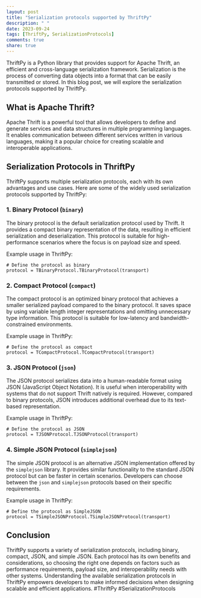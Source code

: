 ```yaml
---
layout: post
title: "Serialization protocols supported by ThriftPy"
description: " "
date: 2023-09-24
tags: [ThriftPy, SerializationProtocols]
comments: true
share: true
---
```


ThriftPy is a Python library that provides support for Apache Thrift, an efficient and cross-language serialization framework. Serialization is the process of converting data objects into a format that can be easily transmitted or stored. In this blog post, we will explore the serialization protocols supported by ThriftPy.

## What is Apache Thrift?

Apache Thrift is a powerful tool that allows developers to define and generate services and data structures in multiple programming languages. It enables communication between different services written in various languages, making it a popular choice for creating scalable and interoperable applications.

## Serialization Protocols in ThriftPy

ThriftPy supports multiple serialization protocols, each with its own advantages and use cases. Here are some of the widely used serialization protocols supported by ThriftPy:

### 1. Binary Protocol (`binary`)

The binary protocol is the default serialization protocol used by Thrift. It provides a compact binary representation of the data, resulting in efficient serialization and deserialization. This protocol is suitable for high-performance scenarios where the focus is on payload size and speed.

Example usage in ThriftPy:

```
# Define the protocol as binary
protocol = TBinaryProtocol.TBinaryProtocol(transport)
```

### 2. Compact Protocol (`compact`)

The compact protocol is an optimized binary protocol that achieves a smaller serialized payload compared to the binary protocol. It saves space by using variable length integer representations and omitting unnecessary type information. This protocol is suitable for low-latency and bandwidth-constrained environments.

Example usage in ThriftPy:

```
# Define the protocol as compact
protocol = TCompactProtocol.TCompactProtocol(transport)
```

### 3. JSON Protocol (`json`)

The JSON protocol serializes data into a human-readable format using JSON (JavaScript Object Notation). It is useful when interoperability with systems that do not support Thrift natively is required. However, compared to binary protocols, JSON introduces additional overhead due to its text-based representation.

Example usage in ThriftPy:

```
# Define the protocol as JSON
protocol = TJSONProtocol.TJSONProtocol(transport)
```

### 4. Simple JSON Protocol (`simplejson`)

The simple JSON protocol is an alternative JSON implementation offered by the `simplejson` library. It provides similar functionality to the standard JSON protocol but can be faster in certain scenarios. Developers can choose between the `json` and `simplejson` protocols based on their specific requirements.

Example usage in ThriftPy:

```
# Define the protocol as SimpleJSON
protocol = TSimpleJSONProtocol.TSimpleJSONProtocol(transport)
```

## Conclusion

ThriftPy supports a variety of serialization protocols, including binary, compact, JSON, and simple JSON. Each protocol has its own benefits and considerations, so choosing the right one depends on factors such as performance requirements, payload size, and interoperability needs with other systems. Understanding the available serialization protocols in ThriftPy empowers developers to make informed decisions when designing scalable and efficient applications. #ThriftPy #SerializationProtocols